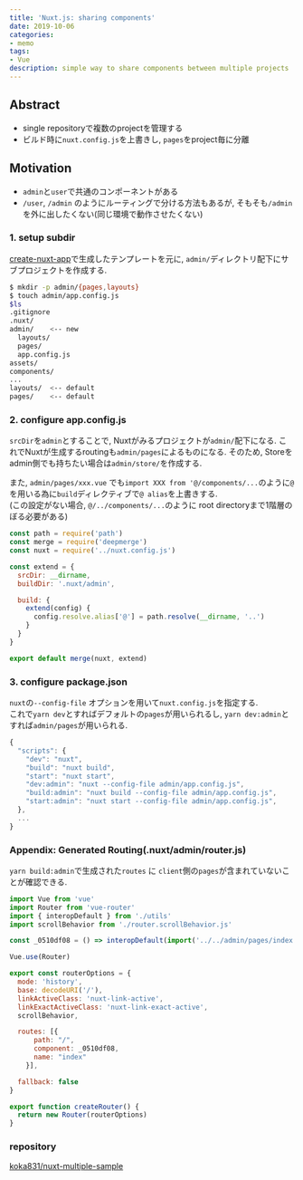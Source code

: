 ```yaml
---
title: 'Nuxt.js: sharing components'
date: 2019-10-06
categories:
- memo
tags:
- Vue
description: simple way to share components between multiple projects
---
```


## Abstract
- single repositoryで複数のprojectを管理する
- ビルド時に`nuxt.config.js`を上書きし, `pages`をproject毎に分離

## Motivation
- `admin`と`user`で共通のコンポーネントがある
- `/user`, `/admin` のようにルーティングで分ける方法もあるが, そもそも`/admin` を外に出したくない(同じ環境で動作させたくない)

### 1. setup subdir
[create-nuxt-app](https://github.com/nuxt/create-nuxt-app)で生成したテンプレートを元に, `admin/`ディレクトリ配下にサブプロジェクトを作成する.

```sh
$ mkdir -p admin/{pages,layouts}
$ touch admin/app.config.js
$ls
.gitignore
.nuxt/
admin/    <-- new
  layouts/
  pages/
  app.config.js
assets/
components/
...
layouts/  <-- default
pages/    <-- default

```


### 2. configure app.config.js
`srcDir`を`admin`とすることで, Nuxtがみるプロジェクトが`admin/`配下になる.
これでNuxtが生成するroutingも`admin/pages`によるものになる.
そのため, Storeをadmin側でも持ちたい場合は`admin/store/`を作成する.


また, `admin/pages/xxx.vue` でも`import XXX from '@/components/...`のように`@`を用いる為に`build`ディレクティブで`@ alias`を上書きする.  
(この設定がない場合, `@/../components/...`のように root directoryまで1階層のぼる必要がある)

```js
const path = require('path')
const merge = require('deepmerge')
const nuxt = require('../nuxt.config.js')

const extend = {
  srcDir: __dirname,
  buildDir: '.nuxt/admin',

  build: {
    extend(config) {
      config.resolve.alias['@'] = path.resolve(__dirname, '..')
    }
  }
}

export default merge(nuxt, extend)
```

### 3. configure package.json
`nuxt`の`--config-file` オプションを用いて`nuxt.config.js`を指定する.  
これで`yarn dev`とすればデフォルトの`pages`が用いられるし, `yarn dev:admin`とすれば`admin/pages`が用いられる.

```js
{
  "scripts": {
    "dev": "nuxt",
    "build": "nuxt build",
    "start": "nuxt start",
    "dev:admin": "nuxt --config-file admin/app.config.js",
    "build:admin": "nuxt build --config-file admin/app.config.js",
    "start:admin": "nuxt start --config-file admin/app.config.js",
  },
  ...
}
```


### Appendix: Generated Routing(.nuxt/admin/router.js)
`yarn build:admin`で生成された`routes` に `client`側の`pages`が含まれていないことが確認できる.


```js
import Vue from 'vue'
import Router from 'vue-router'
import { interopDefault } from './utils'
import scrollBehavior from './router.scrollBehavior.js'

const _0510df08 = () => interopDefault(import('../../admin/pages/index.vue' /* webpackChunkName: "pages/index" */))

Vue.use(Router)

export const routerOptions = {
  mode: 'history',
  base: decodeURI('/'),
  linkActiveClass: 'nuxt-link-active',
  linkExactActiveClass: 'nuxt-link-exact-active',
  scrollBehavior,

  routes: [{
      path: "/",
      component: _0510df08,
      name: "index"
    }],

  fallback: false
}

export function createRouter() {
  return new Router(routerOptions)
}
```

### repository
[koka831/nuxt-multiple-sample](https://github.com/koka831/nuxt-multiple-sample)
